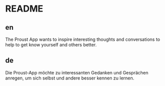 # README 

## en
The Proust App wants to inspire interesting thoughts and conversations to help to get know yourself and others better.

## de

Die Proust-App möchte zu interessanten Gedanken und Gesprächen anregen, um sich selbst und andere besser kennen zu lernen.